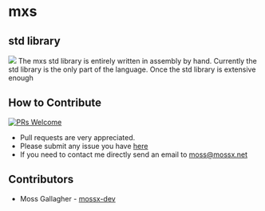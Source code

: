  # mxs

 ## std library
 ![](https://img.shields.io/github/directory-file-count/mossx-dev/mxs/std?type=asm)
 The mxs std library is entirely written in assembly by hand.
 Currently the std library is the only part of the language. Once the std library is extensive enough 


 ## How to Contribute
  [![PRs Welcome](https://img.shields.io/badge/PRs-welcome-brightgreen.svg)](http://makeapullrequest.com)<br>
  - Pull requests are very appreciated.
  - Please submit any issue you have [here](https://github.com/mossx-dev/mxs/issues/new/choose)
  - If you need to contact me directly send an email to <moss@mossx.net>

 ## Contributors
 - Moss Gallagher - [mossx-dev](https://github.com/mossx-dev)
 
 
